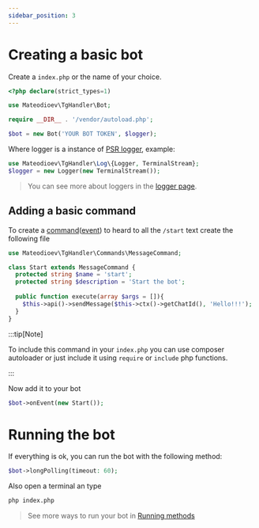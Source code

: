 ```yaml
---
sidebar_position: 3
---
```


# Creating a basic bot

Create a `index.php` or the name of your choice.

```php title="index.php"
<?php declare(strict_types=1)

use Mateodioev\TgHandler\Bot;

require __DIR__ . '/vendor/autoload.php';

$bot = new Bot('YOUR BOT TOKEN', $logger);
```

Where logger is a instance of [PSR logger](https://www.php-fig.org/psr/psr-3/), example:

```php
use Mateodioev\TgHandler\Log\{Logger, TerminalStream};
$logger = new Logger(new TerminalStream());
```
> You can see more about loggers in the [logger page](../guides/logger.md).

## Adding a basic command

To create a [command](../guides/commands/intro)([event](../guides/events)) to heard to all the `/start` text create the following file

```php title="start.php"
use Mateodioev\TgHandler\Commands\MessageCommand;

class Start extends MessageCommand {
  protected string $name = 'start';
  protected string $description = 'Start the bot';
    
  public function execute(array $args = []){
    $this->api()->sendMessage($this->ctx()->getChatId(), 'Hello!!!');
  }
}
```

:::tip[Note]

To include this command in your `index.php` you can use composer autoloader or just include it using `require` or `include` php functions.

:::

Now add it to your bot

```php title="index.php"
$bot->onEvent(new Start());
```

# Running the bot

If everything is ok, you can run the bot with the following method:
```php title="index.php"
$bot->longPolling(timeout: 60);
```

Also open a terminal an type

```bash
php index.php
```

> See more ways to run your bot in [Running methods](../guides/run-methods)